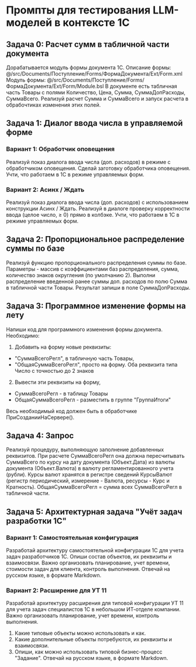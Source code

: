 # Промпты для тестирования LLM-моделей в контексте 1С

## Задача 0: Расчет сумм в табличной части документа

Дорабатывается модуль формы документа 1С. 
Описание формы: @/src/Documents/Поступление/Forms/ФормаДокумента/Ext/Form.xml 
Модуль формы: @/src/Documents/Поступление/Forms/ФормаДокумента/Ext/Form/Module.bsl
В документе есть табличная часть Товары с полями Количество, Цена, Сумма, СуммаДопРасходы, СуммаВсего. Реализуй расчет Сумма и СуммаВсего и запуск расчета в обрабочтиках изменения этих полей.

## Задача 1: Диалог ввода числа в управляемой форме

### Вариант 1: Обработчик оповещения
Реализуй показ диалога ввода числа (доп. расходов) в режиме с обработчиком оповещения. Сделай заготовку обработчика оповещения. Учти, что работаем в 1С в режиме управляемых форм.

### Вариант 2: Асинх / Ждать
Реализуй показ диалога ввода числа (доп. расходов) с использованием конструкции Асинх / Ждать. Реализуй в диалоге проверку корректности ввода (целое число, ≥ 0) прямо в колбэке. Учти, что работаем в 1С в режиме управляемых форм.

## Задача 2: Пропорциональное распределение суммы по базе

Реализуй функцию пропорционального распределения суммы по базе. Параметры - массив с коэффициентами баз распределения, сумма, количество знаков округления (по умолчанию 2). Выполни распределение введенной ранее суммы доп. расходов по полю Сумма в табличной части Товары. Результат запиши в поле СуммаДопРасходы.

## Задача 3: Программное изменение формы на лету

Напиши код для программного изменения формы документа. Необходимо:
1. Добавить на форму новые реквизиты: 
- "СуммаВсегоРегл", в табличную часть Товары, 
- "ОбщаяСуммаВсегоРегл", просто на форму. Оба реквизита типа Число с точностью до 2 знаков
2. Вывести эти реквизиты на форму, 
- СуммаВсегоРегл - в таблицу Товары
- ОбщаяСуммаВсегоРегл - разместить в группе "ГруппаИтоги"

Весь необходимый код должен быть в обработчике ПриСозданииНаСервере().

## Задача 4: Запрос

Реализуй процедуру, выполняющую заполнение добавленных реквизитов. При расчете СуммаВсегоРегл она должна пересчитывать СуммаВсего по курсу на дату документа (Объект.Дата) из валюты документа (Объект.Валюта) в валюту регламентированного учета (рубли). Курсы валют хранятся в регистре сведений КурсыВалют (регистр периодический, измерение - Валюта, ресурсы - Курс и Кратность). 
ОбщаяСуммаВсегоРегл = сумма всех СуммаВсегоРегл в табличной части.

## Задача 5: Архитектурная задача "Учёт задач разработки 1С"

### Вариант 1: Самостоятельная конфигурация
Разработай архитектуру самостоятельной конфигурации 1С для учета задач разработчиков 1С. Опиши состав объектов, их реквизиты и взаимосвязи. Важно организовать планирование, учет времени, стоимости задач для клиента, контроль выполнения. Отвечай на русском языке, в формате Markdown.

### Вариант 2: Расширение для УТ 11
Разработай архитектуру расширения для типовой конфигурации УТ 11 для учета задач специалистов 1С в небольшом ИТ-отделе компании. Важно организовать планирование, учет времени, контроль выполнения.
1. Какие типовые объекты  можно использовать и как.
2. Какие дополнительные объекты потребуются, их реквизиты и взаимосвязи. 
3. Опиши, как можно использовать типовой бизнес-процесс "Задание".
Отвечай на русском языке, в формате Markdown.
